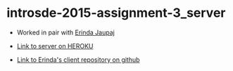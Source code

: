 # introsde-2015-assignment-3_server


* Worked in pair with [Erinda Jaupaj](https://github.com/erindajaupaj/)

* [Link to server on HEROKU](https://fierce-plains-6440.herokuapp.com/ws/people?wsdl)
* [Link to Erinda's client repository on github](https://github.com/erindajaupaj/introsde-2015-assignment-3-client)
